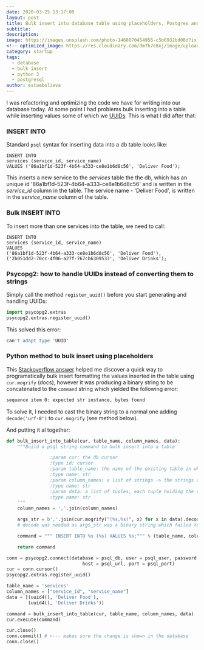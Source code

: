 ```yaml
---
date: 2020-03-25 13:17:00
layout: post
title: Bulk insert into database table using placeholders, Postgres and Python 3
subtitle:
description: 
image: https://images.unsplash.com/photo-1468070454955-c5b6932bd08d?ixlib=rb-1.2.1&ixid=eyJhcHBfaWQiOjEyMDd9&auto=format&fit=crop&w=1350&q=80
<!-- optimized_image: https://res.cloudinary.com/dm7h7e8xj/image/upload/c_scale,w_380/v1559825288/theme17_nlndhx.jpg -->
category: startup
tags:
  - database
  - bulk insert
  - python 3
  - postgresql
author: estambolieva
---
```


I was refactoring and optimizing the code we have for writing into our database today.
At some point I had problems bulk inserting into a table while inserting values some of which we [UUIDs](https://en.wikipedia.org/wiki/Universally_unique_identifier).
This is what I did after that:

### INSERT INTO

Standard `psql` syntax for inserting data into a db table looks like:
```psql
INSERT INTO
services (service_id, service_name)
VALUES ('86a1bf1d-523f-4b64-a333-ce8e1b6d8c56', 'Deliver Food');
```
This inserts a new service to the *services* table the the db, which has an unique id '86a1bf1d-523f-4b64-a333-ce8e1b6d8c56' and is written in the *service_id* column in the table. The service name - 'Deliver Food', is written in the *service_name* column of the table. 

### Bulk INSERT INTO

To insert more than one services into the table, we need to call:
```psql
INSERT INTO 
services (service_id, service_name) 
VALUES 
('86a1bf1d-523f-4b64-a333-ce8e1b6d8c56', 'Deliver Food'), 
('2b051dd2-70cc-4f06-a27f-767cb6309533', 'Deliver Drinks');
```

### Psycopg2: how to handle UUIDs instead of converting them to strings

Simply call the method `register_uuid()` before you start generating and handling UUIDs:

```python
import psycopg2.extras
psycopg2.extras.register_uuid()
```

This solved this error:
```sh
can't adapt type 'UUID'

```

### Python method to bulk insert using placeholders

This [Stackoverflow answer](https://stackoverflow.com/questions/8134602/psycopg2-insert-multiple-rows-with-one-query?answertab=votes#tab-top) helped me discover a quick way to programatically bulk insert formatting the values inserted in the table using `cur.mogrify` (docs), however it was producing a binary string to be concatenated to the `command` string which yielded the following error:

```sh
sequence item 0: expected str instance, bytes found
```

To solve it, I needed to cast the binary string to a normal one adding `decode('urf-8')` to `cur.mogrify` (see method below). 

And putting it al together:
```python
def bulk_insert_into_table(cur, table_name, column_names, data):
    """Build a psql string command to bulk insert into a table

                :param cur: the db cursor
                :type id: cursor
                :param table_name: the name of the existing table in which the insertion happens
                :type name: str
                :param column_names: a list of strings -> the strings are the column names of the table
                :type name: str
                :param data: a list of tuples, each tuple holding the values to the inserted into the table
                :type name: str
    """
    column_names = ','.join(column_names)

    args_str = b','.join(cur.mogrify("(%s,%s)", x) for x in data).decode("utf-8")
    # decode was needed as args_str was a binary string which failed to be inserted into the command string

    command = """ INSERT INTO %s (%s) VALUES %s;""" % (table_name, column_names, args_str)

    return command
```

```python
conn = psycopg2.connect(database = psql_db, user = psql_user, password = psql_ps,
                            host = psql_url, port = psql_port)
cur = conn.cursor()
psycopg2.extras.register_uuid()

table_name = 'services'
column_names = ["service_id", "service_name"]
data = [(uuid4(), 'Deliver Food'),
        (uuid4(), 'Deliver Drinks')]

command = bulk_insert_into_table(cur, table_name, column_names, data)
cur.execute(command)

cur.close()
conn.commit() # <--- makes sure the change is shown in the database
conn.close()
```